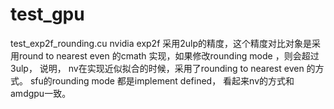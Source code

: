 # test_gpu

test_exp2f_rounding.cu   nvidia exp2f 采用2ulp的精度，这个精度对比对象是采用round to nearest even 的cmath 实现，如果修改rounding mode ，则会超过3ulp， 说明， nv在实现近似拟合的时候，采用了rounding to nearest even 的方式。 
sfu的rounding mode 都是implement defined， 看起来nv的方式和amdgpu一致。
